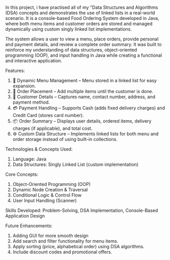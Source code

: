 In this project, i have practised all of my "Data Structures and Algorithms (DSA) concepts and demonstrates the use of linked lists in a real-world scenario.
It is a console-based Food Ordering System developed in Java, where both menu items and customer orders are stored and managed dynamically using custom singly linked list implementations.

The system allows a user to view a menu, place orders, provide personal and payment details, and review a complete order summary. It was built to reinforce my understanding of data structures, object-oriented programming (OOP), and input handling in Java while creating a functional and interactive application.

Features:
1. 📜 Dynamic Menu Management – Menu stored in a linked list for easy expansion.
2. 🛒 Order Placement – Add multiple items until the customer is done.
3. 👤 Customer Details – Captures name, contact number, address, and payment method.
4. 💳 Payment Handling – Supports Cash (adds fixed delivery charges) and Credit Card (stores card number).
5. 📦 Order Summary – Displays user details, ordered items, delivery charges (if applicable), and total cost.
6. ⚙ Custom Data Structure – Implements linked lists for both menu and order storage instead of using built-in collections.

Technologies & Concepts Used:
1. Language: Java
2. Data Structures: Singly Linked List (custom implementation)

Core Concepts:
1. Object-Oriented Programming (OOP)
2. Dynamic Node Creation & Traversal
3. Conditional Logic & Control Flow
4. User Input Handling (Scanner)

Skills Developed: Problem-Solving, DSA Implementation, Console-Based Application Design

Future Enhancements:
1. Adding GUI for more smooth design
2. Add search and filter functionality for menu items.
3. Apply sorting (price, alphabetical order) using DSA algorithms.
4. Include discount codes and promotional offers.


